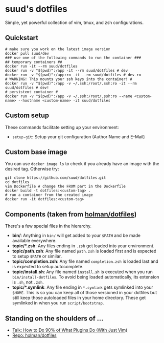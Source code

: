 # suud's dotfiles
Simple, yet powerful collection of vim, tmux, and zsh configurations.

## Quickstart
```
# make sure you work on the latest image version
docker pull suud/dev 
### use one of the following commands to run the container ###
## temporary containers ##
docker run -it --rm suud/dotfiles
docker run -v "$(pwd)":/app -it --rm suud/dotfiles # dev
docker run -v "$(pwd)":/app:ro -it --rm suud/dotfiles # dev-ro
# WARNING! This mounts your ssh keys into the container! #
docker run -v "$(pwd)":/app -v ~/.ssh:/root/.ssh:ro -it --rm suud/dotfiles # dev!
# persistent container #
docker run -v "$(pwd)":/app -v ~/.ssh:/root/.ssh:ro --name <custom-name> --hostname <custom-name> -it suud/dotfiles
```

## Custom setup

These commands facilitate setting up your environment:

- `setup-git`: Setup your git configuration (Author Name and E-Mail)


## Custom base image
You can use `docker image ls` to check if you already have an image with the
desired tag. Otherwise try:

```
git clone https://github.com/suud/dotfiles.git
cd dotfiles
vim Dockerfile # change the FROM part in the Dockerfile
docker build -t dotfiles:<custom-tag> .
# run a container from the created image
docker run -it dotfiles:<custom-tag>
```


## Components (taken from [holman/dotfiles](https://github.com/holman/dotfiles))

There's a few special files in the hierarchy.

- **bin/**: Anything in `bin/` will get added to your `$PATH` and be made
  available everywhere.
- **topic/\*.zsh**: Any files ending in `.zsh` get loaded into your
  environment.
- **topic/path.zsh**: Any file named `path.zsh` is loaded first and is
  expected to setup `$PATH` or similar.
- **topic/completion.zsh**: Any file named `completion.zsh` is loaded
  last and is expected to setup autocomplete.
- **topic/install.sh**: Any file named `install.sh` is executed when you run `bin/install-dotfiles`. To avoid being loaded automatically, its extension is `.sh`, not `.zsh`.
- **topic/\*.symlink**: Any file ending in `*.symlink` gets symlinked into
  your `$HOME`. This is so you can keep all of those versioned in your dotfiles
  but still keep those autoloaded files in your home directory. These get
  symlinked in when you run `script/bootstrap`.

## Standing on the shoulders of ...
- [Talk: How to Do 90% of What Plugins Do (With Just Vim)](https://youtu.be/XA2WjJbmmoM)
- [Repo: holman/dotfiles](https://github.com/holman/dotfiles)
